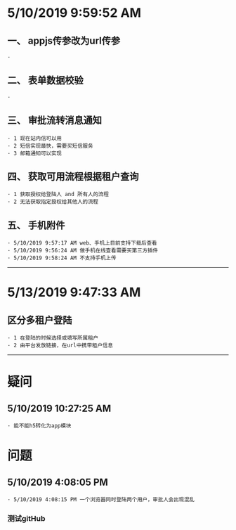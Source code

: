 

# 5/10/2019 9:59:52 AM  #

## 一、 appjs传参改为url传参 ##
	·
	

## 二、 表单数据校验 ##
	·


## 三、 审批流转消息通知 ##

	· 1 现在站内信可以用
	· 2 短信实现最快，需要买短信服务
	· 3 邮箱通知可以实现

## 四、 获取可用流程根据租户查询 ##

	· 1 获取授权给登陆人 and 所有人的流程
	· 2 无法获取指定授权给其他人的流程

## 五、 手机附件 ##

	· 5/10/2019 9:57:17 AM web、手机上目前支持下载后查看
	· 5/10/2019 9:56:24 AM 做手机在线查看需要买第三方插件
	· 5/10/2019 9:58:24 AM 不支持手机上传

----------

# 5/13/2019 9:47:33 AM  #

## 区分多租户登陆 ##

	· 1 在登陆的时候选择或填写所属租户
	· 2 由平台发放链接，在url中携带租户信息


----------

# 疑问 #

## 5/10/2019 10:27:25 AM  ##

	· 能不能h5转化为app模块

# 问题 #

## 5/10/2019 4:08:05 PM  ##

	· 5/10/2019 4:08:15 PM 一个浏览器同时登陆两个用户，审批人会出现混乱

### 测试gitHub



	
	